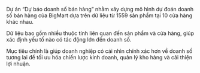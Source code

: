 Dự án “Dự báo doanh số bán hàng” nhằm xây dựng mô hình dự đoán doanh số bán hàng của BigMart dựa trên dữ liệu từ 1559 sản phẩm tại 10 cửa hàng khác nhau. 

Dữ liệu bao gồm nhiều thuộc tính liên quan đến sản phẩm và cửa hàng, giúp xác định yếu tố nào có tác động lớn đến doanh số. 

Mục tiêu chính là giúp doanh nghiệp có cái nhìn chính xác hơn về doanh số tương lai để tối ưu hóa chiến lược kinh doanh, quản lý kho hàng và cải thiện lợi nhuận.
